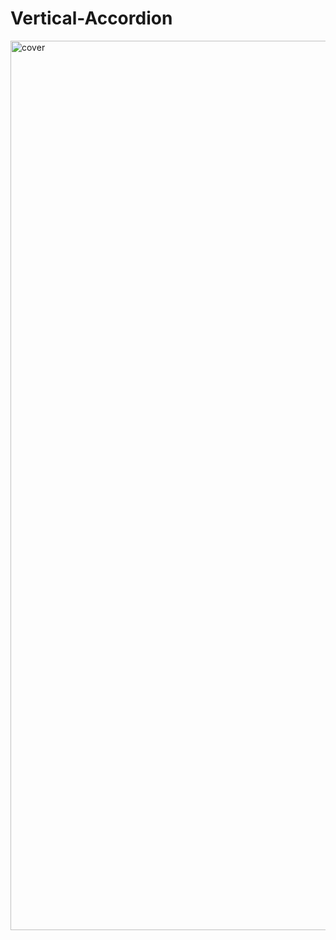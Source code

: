# Vertical-Accordion
<img width="1423" alt="cover" src="https://user-images.githubusercontent.com/10698943/232836334-ec777e9c-9bc9-4247-a36d-a39ebbfd9dda.png">
